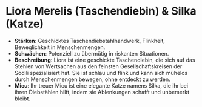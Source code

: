 # Liora Merelis (Taschendiebin) & Silka (Katze)

* **Stärken**: Geschicktes Taschendiebstahlhandwerk, Flinkheit, Beweglichkeit in Menschenmengen.
* **Schwächen**: Potenziell zu übermütig in riskanten Situationen.
* **Beschreibung**: Liora ist eine geschickte Taschendiebin, die sich auf das Stehlen von Wertsachen aus den feinsten Gesellschaftskreisen der Sodili spezialisiert hat. Sie ist schlau und flink und kann sich mühelos durch Menschenmengen bewegen, ohne entdeckt zu werden.
* **Micu**: Ihr treuer Micu ist eine elegante Katze namens Silka, die ihr bei ihren Diebstählen hilft, indem sie Ablenkungen schafft und unbemerkt bleibt.